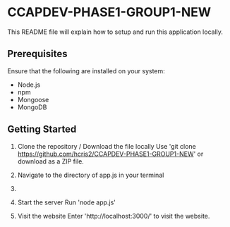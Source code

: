 # CCAPDEV-PHASE1-GROUP1-NEW
This README file will explain how to setup and run this application locally.

## Prerequisites
Ensure that the following are installed on your system:
* Node.js
* npm
* Mongoose
* MongoDB

## Getting Started
1. Clone the repository / Download the file locally
   Use 'git clone https://github.com/hcris2/CCAPDEV-PHASE1-GROUP1-NEW' or download as a ZIP file.

2. Navigate to the directory of app.js in your terminal
3. 
4. Start the server
   Run 'node app.js'
   
5. Visit the website
   Enter 'http://localhost:3000/' to visit the website.
